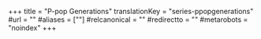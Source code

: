 +++
title = "P-pop Generations"
translationKey = "series-ppopgenerations"
#url = ""
#aliases = [""]
#relcanonical = ""
#redirectto = ""
#metarobots = "noindex"
+++
